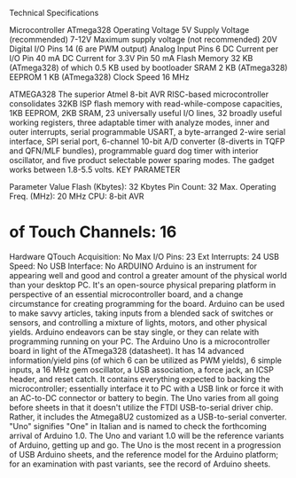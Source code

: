 Technical Specifications

 Microcontroller ATmega328
Operating Voltage 5V
Supply Voltage (recommended) 7-12V
Maximum supply voltage (not recommended) 20V
Digital I/O Pins 14 (6 are PWM output)
Analog Input Pins 6
DC Current per I/O Pin 40 mA
DC Current for 3.3V Pin 50 mA
Flash Memory 32 KB (ATmega328) of which 0.5 KB used by bootloader
SRAM 2 KB (ATmega328)
EEPROM 1 KB (ATmega328)
Clock Speed 16 MHz

ATMEGA328
 The superior Atmel 8-bit AVR RISC-based microcontroller consolidates 32KB
ISP flash memory with read-while-compose capacities, 1KB EEPROM, 2KB
SRAM, 23 universally useful I/O lines, 32 broadly useful working registers,
three adaptable timer with analyze modes, inner and outer interrupts, serial
programmable USART, a byte-arranged 2-wire serial interface, SPI serial port,
6-channel 10-bit A/D converter (8-diverts in TQFP and QFN/MLF bundles),
programmable guard dog timer with interior oscillator, and five product
selectable power sparing modes. The gadget works between 1.8-5.5 volts.
KEY PARAMETER

 Parameter Value
Flash (Kbytes): 32 Kbytes
Pin Count: 32
Max. Operating Freq. (MHz): 20 MHz
CPU: 8-bit AVR
# of Touch Channels: 16
Hardware QTouch Acquisition: No
Max I/O Pins: 23
Ext Interrupts: 24
USB Speed: No
USB Interface: No
ARDUINO
Arduino is an instrument for appearing well and good and control a greater
amount of the physical world than your desktop PC. It's an open-source physical
preparing platform in perspective of an essential microcontroller board, and a
change circumstance for creating programming for the board. Arduino can be
used to make savvy articles, taking inputs from a blended sack of switches or
sensors, and controlling a mixture of lights, motors, and other physical yields.
Arduino endeavors can be stay single, or they can relate with programming
running on your PC. The Arduino Uno is a microcontroller board in light of the
ATmega328 (datasheet). It has 14 advanced information/yield pins (of which 6
can be utilized as PWM yields), 6 simple inputs, a 16 MHz gem oscillator, a USB
association, a force jack, an ICSP header, and reset catch. It contains everything
expected to backing the microcontroller; essentially interface it to PC with a USB
link or force it with an AC-to-DC connector or battery to begin. The Uno varies
from all going before sheets in that it doesn't utilize the FTDI USB-to-serial driver
chip. Rather, it includes the Atmega8U2 customized as a USB-to-serial converter.
"Uno" signifies "One" in Italian and is named to check the forthcoming arrival of
Arduino 1.0. The Uno and variant 1.0 will be the reference variants of Arduino,
getting up and go. The Uno is the most recent in a progression of USB Arduino
sheets, and the reference model for the Arduino platform; for an examination
with past variants, see the record of Arduino sheets.

